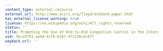 ```yaml
---
content_type: external-resource
external_url: http://www.aciri.org/floyd/end2end-paper.html
has_external_license_warning: true
license: https://en.wikipedia.org/wiki/All_rights_reserved
status: ''
title: Promoting the Use of End-to-End Congestion Control in the Internet
uid: 5bca3751-ae4d-4cf6-b1b7-47c136cdc87f
wayback_url: ''
---
```

